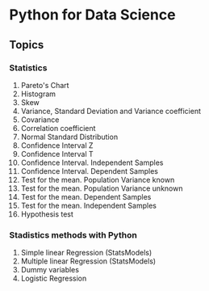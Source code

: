 # Python for Data Science

## Topics
### Statistics
1. Pareto's Chart
2. Histogram
3. Skew
4. Variance, Standard Deviation and Variance coefficient
5. Covariance
6. Correlation coefficient
7. Normal Standard Distribution
8. Confidence Interval Z
9. Confidence Interval T
10. Confidence Interval. Independent Samples
11. Confidence Interval. Dependent Samples
12. Test for the mean. Population Variance known
13. Test for the mean. Population Variance unknown
14. Test for the mean. Dependent Samples
15. Test for the mean. Independent Samples
16. Hypothesis test

### Stadistics methods with Python
1. Simple linear Regression (StatsModels)
2. Multiple linear Regression (StatsModels)
3. Dummy variables
4. Logistic Regression
